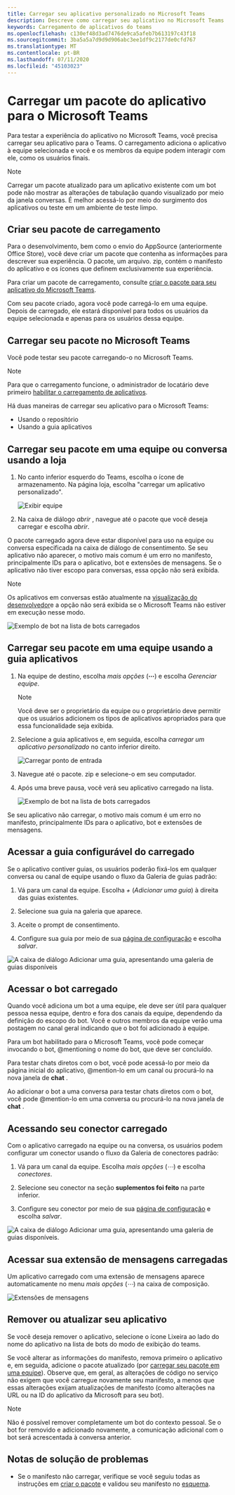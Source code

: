 ```yaml
---
title: Carregar seu aplicativo personalizado no Microsoft Teams
description: Descreve como carregar seu aplicativo no Microsoft Teams
keywords: Carregamento de aplicativos do teams
ms.openlocfilehash: c130ef48d3ad7476de9ca5afeb7b613197c43f18
ms.sourcegitcommit: 3ba5a5a7d9d9d906abc3ee1df9c2177de0cfd767
ms.translationtype: MT
ms.contentlocale: pt-BR
ms.lasthandoff: 07/11/2020
ms.locfileid: "45103023"
---
```

# <a name="upload-an-app-package-to-microsoft-teams"></a>Carregar um pacote do aplicativo para o Microsoft Teams

Para testar a experiência do aplicativo no Microsoft Teams, você precisa carregar seu aplicativo para o Teams. O carregamento adiciona o aplicativo à equipe selecionada e você e os membros da equipe podem interagir com ele, como os usuários finais.

> [!NOTE]
> Carregar um pacote atualizado para um aplicativo existente com um bot pode não mostrar as alterações de tabulação quando visualizado por meio da janela conversas. É melhor acessá-lo por meio do surgimento dos aplicativos ou teste em um ambiente de teste limpo.

## <a name="create-your-upload-package"></a>Criar seu pacote de carregamento

Para o desenvolvimento, bem como o envio do AppSource (anteriormente Office Store), você deve criar um pacote que contenha as informações para descrever sua experiência. O pacote, um arquivo. zip, contém o manifesto do aplicativo e os ícones que definem exclusivamente sua experiência.

Para criar um pacote de carregamento, consulte [criar o pacote para seu aplicativo do Microsoft Teams](../build-and-test/apps-package.md).

Com seu pacote criado, agora você pode carregá-lo em uma equipe. Depois de carregado, ele estará disponível para todos os usuários da equipe selecionada e apenas para os usuários dessa equipe.

## <a name="load-your-package-into-teams"></a>Carregar seu pacote no Microsoft Teams

Você pode testar seu pacote carregando-o no Microsoft Teams.

> [!NOTE]
> Para que o carregamento funcione, o administrador de locatário deve primeiro [habilitar o carregamento de aplicativos](/microsoftteams/admin-settings).

Há duas maneiras de carregar seu aplicativo para o Microsoft Teams:

* Usando o repositório
* Usando a guia aplicativos

## <a name="upload-your-package-into-a-team-or-conversation-using-the-store"></a>Carregar seu pacote em uma equipe ou conversa usando a loja

1. No canto inferior esquerdo do Teams, escolha o ícone de armazenamento. Na página loja, escolha "carregar um aplicativo personalizado".

   ![Exibir equipe](../../assets/images/store-upload-a-custom-app.png)

2. Na caixa de diálogo *abrir* , navegue até o pacote que você deseja carregar e escolha *abrir*.

O pacote carregado agora deve estar disponível para uso na equipe ou conversa especificada na caixa de diálogo de consentimento. Se seu aplicativo não aparecer, o motivo mais comum é um erro no manifesto, principalmente IDs para o aplicativo, bot e extensões de mensagens. Se o aplicativo não tiver escopo para conversas, essa opção não será exibida.

>[!NOTE]
> Os aplicativos em conversas estão atualmente na [visualização do desenvolvedor](../../resources/dev-preview/developer-preview-intro.md)e a opção não será exibida se o Microsoft Teams não estiver em execução nesse modo.

![Exemplo de bot na lista de bots carregados](../../assets/images/botinlist.jpg)

## <a name="upload-your-package-into-a-team-using-the-apps-tab"></a>Carregar seu pacote em uma equipe usando a guia aplicativos

1. Na equipe de destino, escolha *mais opções* (**&#8943;**) e escolha *Gerenciar equipe*.

   > [!NOTE]
   > Você deve ser o proprietário da equipe ou o proprietário deve permitir que os usuários adicionem os tipos de aplicativos apropriados para que essa funcionalidade seja exibida.

2. Selecione a guia aplicativos e, em seguida, escolha *carregar um aplicativo personalizado* no canto inferior direito.

   ![Carregar ponto de entrada](../../assets/images/UploadACustomApp.png)

3. Navegue até o pacote. zip e selecione-o em seu computador.

4. Após uma breve pausa, você verá seu aplicativo carregado na lista.

   ![Exemplo de bot na lista de bots carregados](../../assets/images/botinlist.jpg)

Se seu aplicativo não carregar, o motivo mais comum é um erro no manifesto, principalmente IDs para o aplicativo, bot e extensões de mensagens.

## <a name="accessing-your-uploaded-configurable-tab"></a>Acessar a guia configurável do carregado

Se o aplicativo contiver guias, os usuários poderão fixá-los em qualquer conversa ou canal de equipe usando o fluxo da Galeria de guias padrão:

1. Vá para um canal da equipe. Escolha *+* (*Adicionar uma guia*) à direita das guias existentes.

2. Selecione sua guia na galeria que aparece.

3. Aceite o prompt de consentimento.

4. Configure sua guia por meio de sua [página de configuração](../../tabs/how-to/create-tab-pages/configuration-page.md) e escolha *salvar*.

  ![A caixa de diálogo Adicionar uma guia, apresentando uma galeria de guias disponíveis](../../assets/images/tab_gallery.png)

## <a name="accessing-your-uploaded-bot"></a>Acessar o bot carregado

Quando você adiciona um bot a uma equipe, ele deve ser útil para qualquer pessoa nessa equipe, dentro e fora dos canais da equipe, dependendo da definição do escopo do bot. Você e outros membros da equipe verão uma postagem no canal geral indicando que o bot foi adicionado à equipe.

Para um bot habilitado para o Microsoft Teams, você pode começar invocando o bot, @mentioning o nome do bot, que deve ser concluído.

Para testar chats diretos com o bot, você pode acessá-lo por meio da página inicial do aplicativo, @mention-lo em um canal ou procurá-lo na nova janela de **chat** .

Ao adicionar o bot a uma conversa para testar chats diretos com o bot, você pode @mention-lo em uma conversa ou procurá-lo na nova janela de **chat** .

## <a name="accessing-your-uploaded-connector"></a>Acessando seu conector carregado

Com o aplicativo carregado na equipe ou na conversa, os usuários podem configurar um conector usando o fluxo da Galeria de conectores padrão:

1. Vá para um canal da equipe. Escolha *mais opções* (*&#8943;*) e escolha *conectores*.

2. Selecione seu conector na seção **suplementos foi feito** na parte inferior.

3. Configure seu conector por meio de sua [página de configuração](../../webhooks-and-connectors/how-to/connectors-creating.md) e escolha *salvar*.

  ![A caixa de diálogo Adicionar uma guia, apresentando uma galeria de guias disponíveis.](../../assets/images/connector_gallery.png)

## <a name="accessing-your-uploaded-messaging-extension"></a>Acessar sua extensão de mensagens carregadas

Um aplicativo carregado com uma extensão de mensagens aparece automaticamente no menu *mais opções* (*&#8943;*) na caixa de composição.

![Extensões de mensagens](../../assets/images/compose-extensions/cesampleapp.png)

## <a name="removing-or-updating-your-app"></a>Remover ou atualizar seu aplicativo

Se você deseja remover o aplicativo, selecione o ícone Lixeira ao lado do nome do aplicativo na lista de bots do modo de exibição do teams.

Se você alterar as informações do manifesto, remova primeiro o aplicativo e, em seguida, adicione o pacote atualizado (por [carregar seu pacote em uma equipe](#load-your-package-into-teams)). Observe que, em geral, as alterações de código no serviço não exigem que você carregue novamente seu manifesto, a menos que essas alterações exijam atualizações de manifesto (como alterações na URL ou na ID do aplicativo da Microsoft para seu bot).

> [!NOTE]
> Não é possível remover completamente um bot do contexto pessoal. Se o bot for removido e adicionado novamente, a comunicação adicional com o bot será acrescentada à conversa anterior.

## <a name="troubleshooting-notes"></a>Notas de solução de problemas

* Se o manifesto não carregar, verifique se você seguiu todas as instruções em [criar o pacote](../../concepts/build-and-test/apps-package.md) e validou seu manifesto no [esquema](../../resources/schema/manifest-schema.md).

